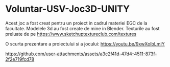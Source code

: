 # Voluntar-USV-Joc3D-UNITY
 Acest joc a fost creat pentru un proiect in cadrul materiei EGC de la facultate.
 Modelele 3d au fost create de mine in Blender. Texturile au fost preluate de pe https://www.sketchuptextureclub.com/textures
 
 O scurta prezentare a proiectului si a jocului: https://youtu.be/9xwXolbLmIY

 https://github.com/user-attachments/assets/a3c2f41d-47d4-4511-873f-2f2e719fcd78

